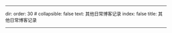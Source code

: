 --- 

dir:
    order: 30
    # collapsible: false
    text: 其他日常博客记录
index: false
title: 其他日常博客记录


---